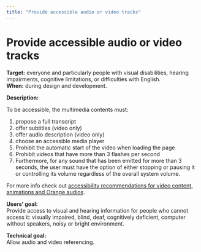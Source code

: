 ```yaml
---
title: "Provide accessible audio or video tracks"
---
```


# Provide accessible audio or video tracks

**Target:** everyone and particularly people with visual disabilities, hearing impairments, cognitive limitations, or difficulties with English.  
**When:** during design and development.

**Description:**

To be accessible, the multimedia contents must:
1. propose a full transcript
2. offer subtitles (video only)
3. offer audio description (video only)
4. choose an accessible media player
5. Prohibit the automatic start of the video when loading the page
6. Prohibit videos that have more than 3 flashes per second
7. Furthermore, for any sound that has been emitted for more than 3 seconds, the user must have the option of either stopping or pausing it or controlling its volume regardless of the overall system volume.

For more info check out [accessibility recommendations for video content, animations and Orange audios](../../../editorial-content/animated-components/).

**Users’ goal:**  
Provide access to visual and hearing information for people who cannot access it: visually impaired, blind, deaf, cognitively deficient, computer without speakers, noisy or bright environment.

**Technical goal:**  
Allow audio and video referencing.
